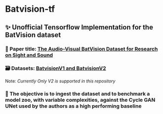 # Batvision-tf

## ✨ Unofficial Tensorflow Implementation for the BatVision dataset

### 📝 Paper title: [The Audio-Visual BatVision Dataset for Research on Sight and Sound](https://arxiv.org/abs/2303.07257)
### 🗃️ Datasets: [BatvisionV1 and BatvisionV2](https://cloud.minesparis.psl.eu/index.php/s/qurl3oySgTmT85M) 
Note: *Currently Only V2 is supported in this repository*
### 🥅 The objective is to ingest the dataset and to benchmark a model zoo, with variable complexities, against the Cycle GAN UNet used by the authors as a high performing baseline
